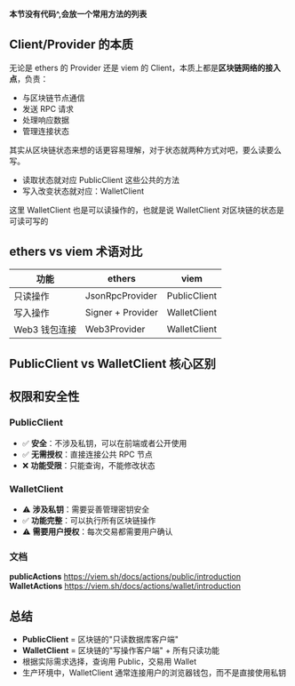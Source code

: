 **本节没有代码^,会放一个常用方法的列表**

## Client/Provider 的本质

无论是 ethers 的 Provider 还是 viem 的 Client，本质上都是**区块链网络的接入点**，负责：

- 与区块链节点通信
- 发送 RPC 请求
- 处理响应数据
- 管理连接状态

其实从区块链状态来想的话更容易理解，对于状态就两种方式对吧，要么读要么写。

- 读取状态就对应 PublicClient 这些公共的方法
- 写入改变状态就对应：WalletClient

这里 WalletClient 也是可以读操作的，也就是说 WalletClient 对区块链的状态是可读可写的

## ethers vs viem 术语对比

| 功能          | ethers            | viem         |
| ------------- | ----------------- | ------------ |
| 只读操作      | JsonRpcProvider   | PublicClient |
| 写入操作      | Signer + Provider | WalletClient |
| Web3 钱包连接 | Web3Provider      | WalletClient |

## PublicClient vs WalletClient 核心区别

## 权限和安全性

### PublicClient

- ✅ **安全**：不涉及私钥，可以在前端或者公开使用
- ✅ **无需授权**：直接连接公共 RPC 节点
- ❌ **功能受限**：只能查询，不能修改状态

### WalletClient

- ⚠️ **涉及私钥**：需要妥善管理密钥安全
- ✅ **功能完整**：可以执行所有区块链操作
- ⚠️ **需要用户授权**：每次交易都需要用户确认

### 文档

**publicActions**
https://viem.sh/docs/actions/public/introduction
**WalletActions**
https://viem.sh/docs/actions/wallet/introduction

## 总结

- **PublicClient** = 区块链的"只读数据库客户端"
- **WalletClient** = 区块链的"写操作客户端" + 所有只读功能
- 根据实际需求选择，查询用 Public，交易用 Wallet
- 生产环境中，WalletClient 通常连接用户的浏览器钱包，而不是直接使用私钥
